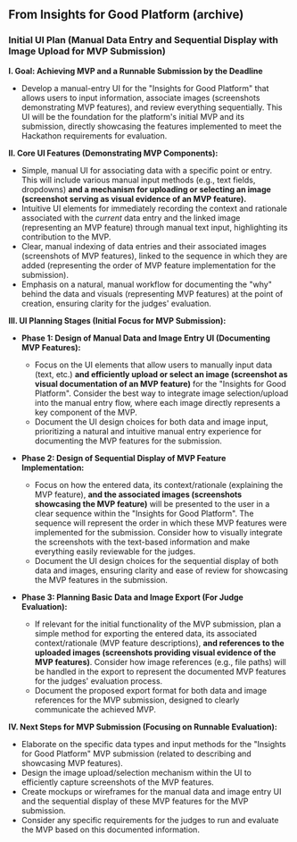 ## From Insights for Good Platform (archive) 
### Initial UI Plan (Manual Data Entry and Sequential Display with Image Upload for MVP Submission)

**I. Goal: Achieving MVP and a Runnable Submission by the Deadline**

* Develop a manual-entry UI for the "Insights for Good Platform" that allows users to input information, associate images (screenshots demonstrating MVP features), and review everything sequentially. This UI will be the foundation for the platform's initial MVP and its submission, directly showcasing the features implemented to meet the Hackathon requirements for evaluation.

**II. Core UI Features (Demonstrating MVP Components):**

* Simple, manual UI for associating data with a specific point or entry. This will include various manual input methods (e.g., text fields, dropdowns) **and a mechanism for uploading or selecting an image (screenshot serving as visual evidence of an MVP feature).**
* Intuitive UI elements for immediately recording the context and rationale associated with the *current* data entry and the linked image (representing an MVP feature) through manual text input, highlighting its contribution to the MVP.
* Clear, manual indexing of data entries and their associated images (screenshots of MVP features), linked to the sequence in which they are added (representing the order of MVP feature implementation for the submission).
* Emphasis on a natural, manual workflow for documenting the "why" behind the data and visuals (representing MVP features) at the point of creation, ensuring clarity for the judges' evaluation.

**III. UI Planning Stages (Initial Focus for MVP Submission):**

* **Phase 1: Design of Manual Data and Image Entry UI (Documenting MVP Features):**
    * Focus on the UI elements that allow users to manually input data (text, etc.) **and efficiently upload or select an image (screenshot as visual documentation of an MVP feature)** for the "Insights for Good Platform". Consider the best way to integrate image selection/upload into the manual entry flow, where each image directly represents a key component of the MVP.
    * Document the UI design choices for both data and image input, prioritizing a natural and intuitive manual entry experience for documenting the MVP features for the submission.

* **Phase 2: Design of Sequential Display of MVP Feature Implementation:**
    * Focus on how the entered data, its context/rationale (explaining the MVP feature), **and the associated images (screenshots showcasing the MVP feature)** will be presented to the user in a clear sequence within the "Insights for Good Platform". The sequence will represent the order in which these MVP features were implemented for the submission. Consider how to visually integrate the screenshots with the text-based information and make everything easily reviewable for the judges.
    * Document the UI design choices for the sequential display of both data and images, ensuring clarity and ease of review for showcasing the MVP features in the submission.

* **Phase 3: Planning Basic Data and Image Export (For Judge Evaluation):**
    * If relevant for the initial functionality of the MVP submission, plan a simple method for exporting the entered data, its associated context/rationale (MVP feature descriptions), **and references to the uploaded images (screenshots providing visual evidence of the MVP features)**. Consider how image references (e.g., file paths) will be handled in the export to represent the documented MVP features for the judges' evaluation process.
    * Document the proposed export format for both data and image references for the MVP submission, designed to clearly communicate the achieved MVP.

**IV. Next Steps for MVP Submission (Focusing on Runnable Evaluation):**

* Elaborate on the specific data types and input methods for the "Insights for Good Platform" MVP submission (related to describing and showcasing MVP features).
* Design the image upload/selection mechanism within the UI to efficiently capture screenshots of the MVP features.
* Create mockups or wireframes for the manual data and image entry UI and the sequential display of these MVP features for the MVP submission.
* Consider any specific requirements for the judges to run and evaluate the MVP based on this documented information.
